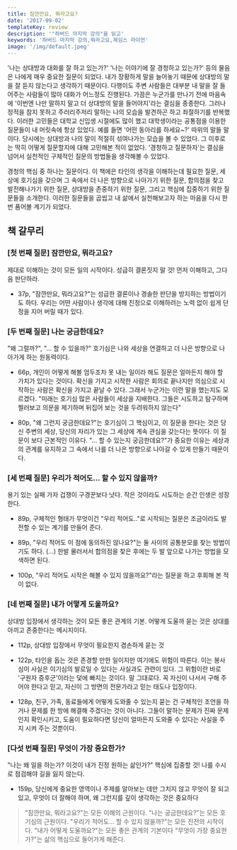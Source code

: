 ```yaml
---
title: 잠깐만요, 뭐라고요?
date: '2017-09-02'
templateKey: review
description: '"하버드 마지막 강의"을 읽고'
keywords: '하버드 마지막 강의,뭐라고요,제임스 라이언'
image: '/img/default.jpeg'
---
```


'나는 상대방과 대화를 잘 하고 있는가?' '나는 이야기에 잘 경청하고 있는가?' 등의 물음은 나에게 매우 중요한 질문이 되었다. 내가 장황하게 말을 늘어놓기 때문에 상대방의 말을 잘 듣지 않는다고 생각하기 때문이다. 다행이도 주변 사람들은 대부분 내 말을 잘 들어주는 사람들이 많아 대화가 어느정도 진행된다. 가끔은 누군가를 만나기 전에 마음속에 '이번엔 나만 말하지 말고 더 상대방의 말을 들어야지'라는 결심을 종종한다. 그러나 정적을 참지 못하고 주러리주저리 말하는 나의 모습을 발견하곤 하고 좌절하기를 반복했다. 이러한 고민들은 대학교 신입생 시절에도 많이 했고 대학생이라는 공통점을 이용한 질문들이 내 머릿속에 항상 있었다. 예를 들면 '어떤 동아리를 하세요~?' 따위의 말들 말이다. 당시에는  상대방과 나의 말이 적절히 섞여나가는 모습을 볼 수 있었다. 그 이후로는 딱히 어떻게 질문할지에 대해 고민해본 적이 없었다. '경청하고 질문하자'는 결심을 넘어서 실천적인 구체적인 질문의 방법들을 생각해볼 수 있었다.

경청의 핵심 중 하나는 질문이다. 이 책에은 타인의 생각을 이해하는데 필요한 질문, 세상에 호기심을 갖으며 그 속에서 더 나은 방향으로 나아가기 위한 질문, 합의점을 찾고 발전해나가기 위한 질문, 상대방을 존중하기 위한 질문, 그리고 핵심에 집중하기 위한 질문들을 소개한다. 이러한 질문들을 곱씹고 내 삶에서 실천해보고자 하는 마음을 다시 한번 품어볼 계기가 되었다.

## 책 갈무리

### [첫 번째 질문] 잠깐만요, 뭐라고요?

제대로 이해하는 것이 모든 일의 시작이다. 성급히 결론짓지 말 것! 먼저 이해하고, 그다음 판단하라.

- 37p, "잠깐만요, 뭐라고요?"는 성급한 결론이나 경솔한 판단을 방지하는 방법이기도 하다. 우리는 어떤 사람이나 생각에 대해 진정으로 이해하려는 노력 없이 쉽게 단정을 지어 버릴 때가 있다.

### [두 번째 질문] 나는 궁금한데요?

"왜 그럴까?", "... 할 수 있을까?" 호기심은 나와 세상을 연결하고 더 나은 방향으로 나아가게 하는 원동력이다.

- 66p, 개인이 어떻게 해볼 엄두조차 못 내는 일이라 해도 질문은 얼마든지 해야 할 가치가 있다는 것이다. 확신을 가지고 시작한 사람은 회의로 끝나지만 의심으로 시작하는 사람은 확신을 가지고 끝날 수 있다. 그래서 누군가는 이런 말을 했는지도 모르겠다. "미래는 호기심 많은 사람들이 세상을 지배한다. 그들은 시도하고 탐구하며 찔러보고 의문을 제기하며 뒤집어 보는 것을 두려워하지 않는다"

- 80p, "왜 그런지 궁금한데요?"는 호기심이 그 핵심이고, 이 질문을 한다는 것은 당신 주변의 세상, 당신의 자리가 있는 그 세상에 계속 관심을 갖는다는 뜻이다. 이 질문이 보다 근본적인 이유다. "... 할 수 있는지 궁금한데요?"가 중요한 이유는 세상과의 관계를 유지하고 그 속에서 나를 더 나은 방향으로 나아갈 수 있게 만들기 때문이다.

### [세 번째 질문] 우리가 적어도... 할 수 있지 않을까?

용기 있는 실패 가자 겁쟁이 구경꾼보다 낫다. 작은 것이라도 시도하는 순간 인생은 성장한다.

- 89p, 구체적인 형태가 무엇이건 "우리 적어도.."로 시작되는 질문은 조금이라도 발전할 수 있는 계기를 만들어 준다.

- 89p, "우리 적어도 이 점에 동의하진 않나요?"는 둘 사이의 공통분모를 찾는 방법이기도 하다. (...) 한발 물러서서 합의점을 찾은 후에는 두 발 앞으로 나가는 방법을 모색하면 된다.

- 100p, "우리 적어도 시작은 해볼 수 있지 않을까요?"라는 질문을 하고 후회해 본 적이 없다.

### [네 번째 질문] 내가 어떻게 도울까요?

상대방 입장에서 생각하는 것이 모든 좋은 관계의 기본. 어떻게 도울까 묻는 것은 상대를 아끼고 존중한다는 메시지이다.

- 112p, 상대방 입장에서 무엇이 필요한지 겸손하게 묻는 것

- 122p, 타인을 돕는 것은 존경할 만한 일이지만 여기에도 위험이 따른다. 이는 봉사심이 사실은 이기심의 발로일 수 있다는 사실과도 관련이 있다. 그 위험이란 바로 '구원자 증후군'이라는 덫에 빠지는 것이다. 말 그대로다. 꼭 자신이 나서서 구해 주어야 한다고 믿고, 자신이 그 방면의 전문가라고 믿는 태도나 입장이다.

- 128p, 친구, 가족, 동료들에게 어떻게 도와줄 수 있는지 묻는 건 구체적인 조언을 하거나 문제를 한 방에 해결해 주겠다는 것이 아니다. 그들이 말하는 문제가 진짜 문제인지 확인시키고, 도움이 필요하다면 당신이 얼마든지 도와줄 수 있다는 사실을 주지 시켜 주는 것뿐이다.

### [다섯 번째 질문] 무엇이 가장 중요한가?

"나는 왜 일을 하는가? 이것이 내가 진정 원하는 삶인가?" 핵심에 집중할 것! 나를 수시로 점검해야 길을 잃지 않는다.

- 159p, 당신에게 중요한 영역이나 주제를 알아보는 데만 그치지 않고 무엇이 잘 되고 있고, 무엇이 더 잘해야 하며, 왜 그런지를 깊이 생각하는 것은 중요하다

> "잠깐만요, 뭐라고요?"는 모든 이해의 근원이다.
> "나는 궁금한데요?"는 모든 호기심의 근원이다.
> "우리가 적어도... 할 수 있지 않을까?"는 모든 진전의 시작이다.
> "내가 어떻게 도울까요?"는 모든 좋은 관계의 기본이다
> "무엇이 가장 중요한가?"는 삶의 핵심으로 들어가게 해준다.